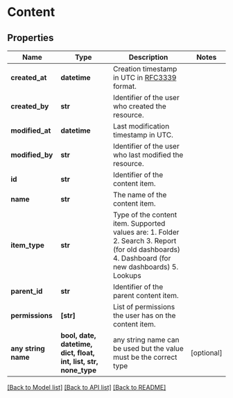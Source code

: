 # Content


## Properties
Name | Type | Description | Notes
------------ | ------------- | ------------- | -------------
**created_at** | **datetime** | Creation timestamp in UTC in [RFC3339](https://tools.ietf.org/html/rfc3339) format. | 
**created_by** | **str** | Identifier of the user who created the resource. | 
**modified_at** | **datetime** | Last modification timestamp in UTC. | 
**modified_by** | **str** | Identifier of the user who last modified the resource. | 
**id** | **str** | Identifier of the content item. | 
**name** | **str** | The name of the content item. | 
**item_type** | **str** | Type of the content item. Supported values are:   1. Folder   2. Search   3. Report (for old dashboards)   4. Dashboard (for new dashboards)   5. Lookups | 
**parent_id** | **str** | Identifier of the parent content item. | 
**permissions** | **[str]** | List of permissions the user has on the content item. | 
**any string name** | **bool, date, datetime, dict, float, int, list, str, none_type** | any string name can be used but the value must be the correct type | [optional]

[[Back to Model list]](../README.md#documentation-for-models) [[Back to API list]](../README.md#documentation-for-api-endpoints) [[Back to README]](../README.md)


